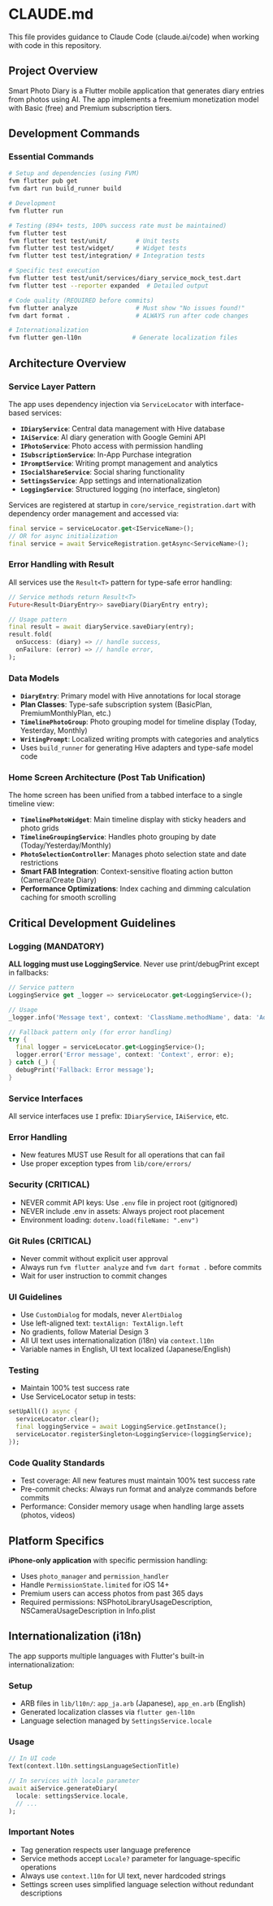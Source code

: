 # CLAUDE.md

This file provides guidance to Claude Code (claude.ai/code) when working with code in this repository.

## Project Overview

Smart Photo Diary is a Flutter mobile application that generates diary entries from photos using AI. The app implements a freemium monetization model with Basic (free) and Premium subscription tiers.

## Development Commands

### Essential Commands
```bash
# Setup and dependencies (using FVM)
fvm flutter pub get
fvm dart run build_runner build

# Development
fvm flutter run

# Testing (894+ tests, 100% success rate must be maintained)
fvm flutter test
fvm flutter test test/unit/        # Unit tests
fvm flutter test test/widget/      # Widget tests
fvm flutter test test/integration/ # Integration tests

# Specific test execution
fvm flutter test test/unit/services/diary_service_mock_test.dart
fvm flutter test --reporter expanded  # Detailed output

# Code quality (REQUIRED before commits)
fvm flutter analyze                # Must show "No issues found!"
fvm dart format .                  # ALWAYS run after code changes

# Internationalization
fvm flutter gen-l10n              # Generate localization files
```

## Architecture Overview

### Service Layer Pattern
The app uses dependency injection via `ServiceLocator` with interface-based services:

- **`IDiaryService`**: Central data management with Hive database
- **`IAiService`**: AI diary generation with Google Gemini API
- **`IPhotoService`**: Photo access with permission handling
- **`ISubscriptionService`**: In-App Purchase integration
- **`IPromptService`**: Writing prompt management and analytics
- **`ISocialShareService`**: Social sharing functionality
- **`SettingsService`**: App settings and internationalization
- **`LoggingService`**: Structured logging (no interface, singleton)

Services are registered at startup in `core/service_registration.dart` with dependency order management and accessed via:
```dart
final service = serviceLocator.get<IServiceName>();
// OR for async initialization
final service = await ServiceRegistration.getAsync<ServiceName>();
```

### Error Handling with Result<T>
All services use the `Result<T>` pattern for type-safe error handling:
```dart
// Service methods return Result<T>
Future<Result<DiaryEntry>> saveDiary(DiaryEntry entry);

// Usage pattern
final result = await diaryService.saveDiary(entry);
result.fold(
  onSuccess: (diary) => // handle success,
  onFailure: (error) => // handle error,
);
```

### Data Models
- **`DiaryEntry`**: Primary model with Hive annotations for local storage
- **Plan Classes**: Type-safe subscription system (BasicPlan, PremiumMonthlyPlan, etc.)
- **`TimelinePhotoGroup`**: Photo grouping model for timeline display (Today, Yesterday, Monthly)
- **`WritingPrompt`**: Localized writing prompts with categories and analytics
- Uses `build_runner` for generating Hive adapters and type-safe model code

### Home Screen Architecture (Post Tab Unification)
The home screen has been unified from a tabbed interface to a single timeline view:

- **`TimelinePhotoWidget`**: Main timeline display with sticky headers and photo grids
- **`TimelineGroupingService`**: Handles photo grouping by date (Today/Yesterday/Monthly)
- **`PhotoSelectionController`**: Manages photo selection state and date restrictions
- **Smart FAB Integration**: Context-sensitive floating action button (Camera/Create Diary)
- **Performance Optimizations**: Index caching and dimming calculation caching for smooth scrolling

## Critical Development Guidelines

### Logging (MANDATORY)
**ALL logging must use LoggingService**. Never use print/debugPrint except in fallbacks:

```dart
// Service pattern
LoggingService get _logger => serviceLocator.get<LoggingService>();

// Usage
_logger.info('Message text', context: 'ClassName.methodName', data: 'Additional details');

// Fallback pattern only (for error handling)
try {
  final logger = serviceLocator.get<LoggingService>();
  logger.error('Error message', context: 'Context', error: e);
} catch (_) {
  debugPrint('Fallback: Error message');
}
```

### Service Interfaces
All service interfaces use `I` prefix: `IDiaryService`, `IAiService`, etc.

### Error Handling
- New features MUST use Result<T> for all operations that can fail
- Use proper exception types from `lib/core/errors/`

### Security (CRITICAL)
- NEVER commit API keys: Use `.env` file in project root (gitignored)
- NEVER include .env in assets: Always project root placement
- Environment loading: `dotenv.load(fileName: ".env")`

### Git Rules (CRITICAL)
- Never commit without explicit user approval
- Always run `fvm flutter analyze` and `fvm dart format .` before commits
- Wait for user instruction to commit changes

### UI Guidelines
- Use `CustomDialog` for modals, never `AlertDialog`
- Use left-aligned text: `textAlign: TextAlign.left`
- No gradients, follow Material Design 3
- All UI text uses internationalization (i18n) via `context.l10n`
- Variable names in English, UI text localized (Japanese/English)

### Testing
- Maintain 100% test success rate
- Use ServiceLocator setup in tests:
```dart
setUpAll(() async {
  serviceLocator.clear();
  final loggingService = await LoggingService.getInstance();
  serviceLocator.registerSingleton<LoggingService>(loggingService);
});
```

### Code Quality Standards
- Test coverage: All new features must maintain 100% test success rate
- Pre-commit checks: Always run format and analyze commands before commits
- Performance: Consider memory usage when handling large assets (photos, videos)

## Platform Specifics

**iPhone-only application** with specific permission handling:
- Uses `photo_manager` and `permission_handler`
- Handle `PermissionState.limited` for iOS 14+
- Premium users can access photos from past 365 days
- Required permissions: NSPhotoLibraryUsageDescription, NSCameraUsageDescription in Info.plist

## Internationalization (i18n)

The app supports multiple languages with Flutter's built-in internationalization:

### Setup
- ARB files in `lib/l10n/`: `app_ja.arb` (Japanese), `app_en.arb` (English)
- Generated localization classes via `flutter gen-l10n`
- Language selection managed by `SettingsService.locale`

### Usage
```dart
// In UI code
Text(context.l10n.settingsLanguageSectionTitle)

// In services with locale parameter
await aiService.generateDiary(
  locale: settingsService.locale,
  // ...
);
```

### Important Notes
- Tag generation respects user language preference
- Service methods accept `Locale?` parameter for language-specific operations
- Always use `context.l10n` for UI text, never hardcoded strings
- Settings screen uses simplified language selection without redundant descriptions